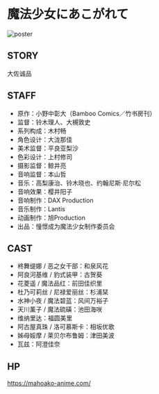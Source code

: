 # 魔法少女にあこがれて

![poster](poster.png)

## STORY

大佐诚品

## STAFF

- 原作：小野中彰大（Bamboo Comics／竹书房刊）
- 监督：铃木理人、大槻敦史
- 系列构成：木村畅
- 角色设计：大泷那佳
- 美术监督：平良亚梨沙
- 色彩设计：上村修司
- 摄影监督：鲸井亮
- 音响监督：本山哲
- 音乐：高梨康治、铃木晓也、约翰尼斯·尼尔松
- 音响效果：樱井阳子
- 音响制作：DAX Production
- 音乐制作：Lantis
- 动画制作：旭Production
- 出品：憧憬成为魔法少女制作委员会

## CAST

- 柊舞缇娜 / 恶之女干部：和泉风花
- 阿良河基维 / 豹式装甲：古贺葵
- 花菱遥 / 魔法品红：前田佳织里
- 杜乃可莉丝 / 尼禄爱丽丝：杉浦栞
- 水神小夜 / 魔法碧蓝：风间万裕子
- 天川薰子 / 魔法硫磺：池田海咲
- 维纳里达：福圆美里
- 阿古屋真珠 / 洛可慕斯卡：相坂优歌
- 姊母娞摩 / 莱贝尔布鲁姆：津田美波
- 瓦兹：阿澄佳奈

## HP

https://mahoako-anime.com/